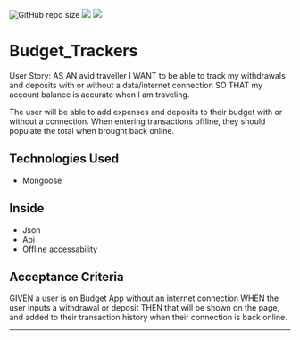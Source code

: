 ![GitHub repo size](https://img.shields.io/github/repo-size/Kathleen-Y/Budget_Trackers?appveyor)
![](https://img.shields.io/badge/JavaScript-Budget__Trackers-green)
![](https://img.shields.io/website?down_color=green&down_message=red&label=App&up_color=blue&up_message=$$$&url=https%3A%2F%2Fimg.shields.io%2Fbadge%2Fbuild-tracker-orange)

# Budget_Trackers
User Story: AS AN avid traveller I WANT to be able to track my withdrawals and deposits with or without a data/internet connection SO THAT my account balance is accurate when I am traveling. 


The user will be able to add expenses and deposits to their budget with or without a connection. When entering transactions offline, they should populate the total when brought back online.


## Technologies Used
- Mongoose


## Inside
- Json
- Api
- Offline accessability


## Acceptance Criteria
GIVEN a user is on Budget App without an internet connection
WHEN the user inputs a withdrawal or deposit
THEN that will be shown on the page, and added to their transaction history when their connection is back online.

- - -
